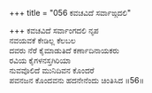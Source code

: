 +++
title = "056 ಕವಚವಿದೆ ಸರ್ವಾಙ್ಗದಲಿ"

+++
ಕವಚವಿದೆ ಸರ್ವಾಂಗದಲಿ ನೃಪ  
ನವಯವಕೆ ಕೇಡಿಲ್ಲ ಕೆಲಬಲ  
ದವರು ನೆರೆ ಕೈಮಾಡುತಿದೆ ಕರ್ಣಾದಿನಾಯಕರು  
ರವಿಯ ಕೈಗಳನಸ್ತಗಿರಿಯಾ  
ನುವವೊಲಿದೆ ಮುನಿದಿವನ ಕೊಂದರೆ  
ಪವನಜನ ಕೊಂದವನು ಹದನೇನೆಂದು ಚಿಂತಿಸಿದ    ॥56॥